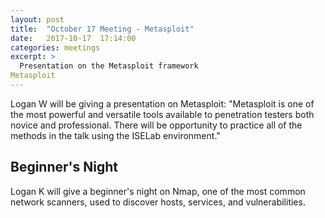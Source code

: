```yaml
---
layout: post
title:  "October 17 Meeting - Metasploit"
date:   2017-10-17  17:14:00
categories: meetings
excerpt: >
  Presentation on the Metasploit framework
Metasploit
---
```

Logan W will be giving a presentation on Metasploit: 
"Metasploit is one of the most powerful and versatile tools available to penetration testers both novice and professional. 
There will be opportunity to practice all of the methods in the talk using the ISELab environment."

Beginner's Night
--
Logan K will give a beginner's night on Nmap, one of the most common network scanners, used to discover hosts, services, and vulnerabilities.
